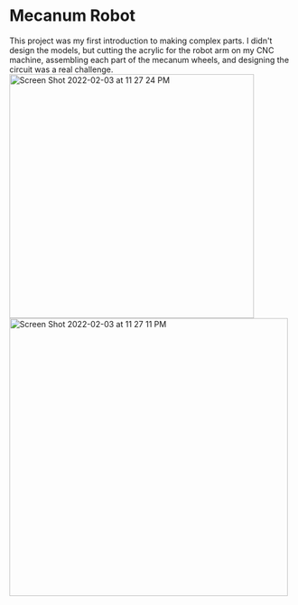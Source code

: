 # Mecanum Robot
This project was my first introduction to making complex parts. I didn't design the models, but cutting the acrylic for the robot arm on my CNC machine, assembling each part of the mecanum wheels, and designing the circuit was a real challenge. 
<img width="433" alt="Screen Shot 2022-02-03 at 11 27 24 PM" src="https://user-images.githubusercontent.com/44248582/152482689-390c8321-afc9-4d3e-9762-5783419c5110.png">
<img width="493" alt="Screen Shot 2022-02-03 at 11 27 11 PM" src="https://user-images.githubusercontent.com/44248582/152482692-801cc470-1222-4d0a-9716-8f0126333aad.png">
